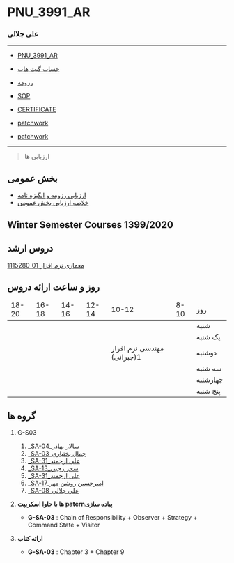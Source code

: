 # PNU_3991_AR
### علی جلالی


 
---
-  [PNU_3991_AR](https://github.com/jalaliiliya/PNU_3991_AR/blob/gh-pages/README.md)
- [حساب گیت هاب](https://github.com/jalaliiliya)

- [رزومه](https://jalaliiliya.github.io/)

- [SOP](https://jalaliiliya.github.io/SOP/)

- [CERTIFICATE](https://www.sololearn.com/Certificate/1024-20275551/pdf/)

- [patchwork](http://jlord.us/patchwork/)

- [patchwork](https://github.com/jalaliiliya/patchwork)
------------------
> ارزیابی ها

##  بخش عمومی
- [ارزیابی رزومه و انگیزه نامه](https://github.com/jalaliiliya/PNU_3991_AR/blob/main/_General/AJ_CV_CheckList_AR_3991.pdf)
- [خلاصه ارزیابی بخش عمومی](https://github.com/jalaliiliya/PNU_3991_AR/blob/main/AJ_GeneralSection_CheckList_AR_3991.pdf)

## Winter Semester Courses 1399/2020

## دروس ارشد

[1115280_01	معماری نرم افزار](https://github.com/jalaliiliya/PNU_3991_AR/tree/main/SoftwareArchitecture)
## روز و ساعت ارائه دروس

<table dir="ltr" style="width:100%">
 <thead>
  <tr>
    <td>18-20</td>
    <td>16-18</td>
    <td>14-16</td>
    <td>12-14</td>
    <td>10-12</td>
    <td>8-10</td>
    <td>روز</td>
  </tr>
  </thead>
  <tbody>
  <tr>
    <td></td>
    <td></td>
    <td></td>
    <td></td>
    <td></td>
    <td></td>
    <td>شنبه</td>
  </tr>
   <tr>
    <td></td>
    <td></td>
    <td></td>
    <td></td>
    <td></td>
    <td></td>
    <td>یک شنبه</td>
  </tr>
   <tr>
     <td></td>
     <td></td>
     <td></td>
     <td></td>
     <td>مهندسی نرم افزار 1(جبرانی)</td>
    <td></td>   
    <td>دوشنبه</td>
  </tr>
   <tr>
    <td></td>
    <td></td>
    <td></td>
    <td></td>
    <td></td>
    <td></td>
    <td>سه شنبه</td>
  </tr>
   <tr>
    <td> </td>
    <td></td>
    <td></td>
    <td></td>
    <td></td>
     <td></td>
    <td>چهارشنبه</td>
  </tr>
   <tr>
    <td></td>
    <td></td>
     <td></td>
     <td><a</a></td>
     <td></td>
    <td></td>
    <td>پنج شنبه</td>
  </tr>
  </tbody>
</table>
</div>





## گروه ها

1. G-S03
    1. [_SA-04_سالار بهادر](https://github.com/AliRazavi-edu/PNU_3991/tree/master/_MSc/SoftwareArchitecture/04_%D8%B3%D8%A7%D9%84%D8%A7%D8%B1%20%D8%A8%D9%87%D8%A7%D8%AF%D8%B1)    
    1. [_SA-03_جمال بختياري](https://github.com/AliRazavi-edu/PNU_3991/tree/master/_MSc/SoftwareArchitecture/03_%D8%AC%D9%85%D8%A7%D9%84%20%D8%A8%D8%AE%D8%AA%D9%8A%D8%A7%D8%B1%D9%8A)    
    1. [_SA-31_علی ارجمند](https://github.com/AliRazavi-edu/PNU_3991/tree/master/_MSc/SoftwareArchitecture/31_%D8%B9%D9%84%DB%8C%20%D8%A7%D8%B1%D8%AC%D9%85%D9%86%D8%AF)    
    1. [_SA-13_سحر رجبي](https://github.com/AliRazavi-edu/PNU_3991/tree/master/_MSc/SoftwareArchitecture/13_%D8%B3%D8%AD%D8%B1%20%D8%B1%D8%AC%D8%A8%D9%8A) 
    1. [_SA-31_علی ارجمند](https://github.com/AliRazavi-edu/PNU_3991/tree/master/_MSc/SoftwareArchitecture/1115280_71/1_%D8%B9%D9%84%D9%8A%20%D8%A7%D8%B1%D8%AC%D9%85%D9%86%D8%AF)    
    1. [_SA-17_اميرحسين روشن مهر](https://github.com/AliRazavi-edu/PNU_3991/tree/master/_MSc/SoftwareArchitecture/1115280_01/17_%D8%A7%D9%85%D9%8A%D8%B1%D8%AD%D8%B3%D9%8A%D9%86%20%D8%B1%D9%88%D8%B4%D9%86%20%D9%85%D9%87%D8%B1)
    1. [_SA-08_علي جلالي](https://github.com/AliRazavi-edu/PNU_3991/tree/master/_MSc/SoftwareArchitecture/1115280_01/08_%D8%B9%D9%84%D9%8A%20%D8%AC%D9%84%D8%A7%D9%84%D9%8A) 

2. **ها با جاوا اسکریپت paternپیاده سازی** 

    - **G-SA-03** : Chain of Responsibility + Observer + Strategy + Command State + Visitor

3.  **ارائه کتاب**
    - **G-SA-03** : Chapter 3 + Chapter 9
